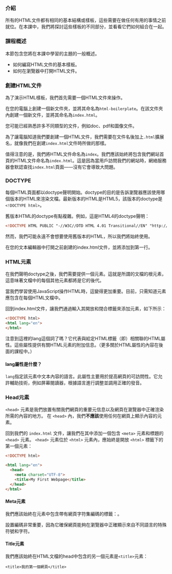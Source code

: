 ### 介紹

所有的HTML文件都有相同的基本結構或樣板，這些需要在做任何有用的事情之前就位。在本課中，我們將探討這些樣板的不同部分，並看看它們如何組合在一起。

### 課程概述

本節包含您將在本課中學習的主題的一般概述。

- 如何編寫HTML文件的基本樣板。
- 如何在瀏覽器中打開HTML文件。

### 創建HTML文件

為了演示HTML樣板，我們首先需要一個HTML文件來操作。

在您的電腦上創建一個新文件夾，並將其命名為`html-boilerplate`。在該文件夾內創建一個新文件，並將其命名為`index.html`。

您可能已經熟悉許多不同類型的文件，例如doc、pdf和圖像文件。

為了讓電腦知道我們要創建一個HTML文件，我們需要在文件名後加上`.html`擴展名，就像我們在創建`index.html`文件時所做的那樣。

值得注意的是，我們將HTML文件命名為`index`。我們應該始終將包含我們網站首頁的HTML文件命名為`index.html`。這是因為當用戶訪問我們的網站時，網絡服務器會默認查找`index.html`頁面——沒有它會導致大問題。

### DOCTYPE

每個HTML頁面都以doctype聲明開始。doctype的目的是告訴瀏覽器應該使用哪個版本的HTML來渲染文檔。最新版本的HTML是HTML5，該版本的doctype是`<!DOCTYPE html>`。

舊版本HTML的doctype有點複雜。例如，這是HTML4的doctype聲明：

```html
<!DOCTYPE HTML PUBLIC "-//W3C//DTD HTML 4.01 Transitional//EN" "http://www.w3.org/TR/html4/loose.dtd">
```
然而，我們可能永遠不會想要使用舊版本的HTML，所以我們將始終使用<!DOCTYPE html>。

在您的文本編輯器中打開之前創建的index.html文件，並將<!DOCTYPE html>添加到第一行。

### HTML元素
在我們聲明doctype之後，我們需要提供一個<html>元素。這就是所謂的文檔的根元素，這意味著文檔中的每個其他元素都將是它的後代。

當我們學習使用JavaScript操作HTML時，這變得更加重要。目前，只需知道<html>元素應包含在每個HTML文檔中。

回到index.html文件，讓我們通過輸入其開放和閉合標籤來添加<html>元素，如下所示：
```html
<!DOCTYPE html>
<html lang="en">
</html>
```

注意到這裡的lang這個詞了嗎？它代表與給定HTML標籤（即<html>）相關聯的HTML屬性。這些屬性提供有關HTML元素的附加信息。（更多關於HTML屬性的內容在後面的課程中。）

#### lang屬性是什麼？
`lang`指定該元素中文本內容的語言。此屬性主要用於提高網頁的可訪問性。它允許輔助技術，例如屏幕閱讀器，根據語言進行調整並調用正確的發音。

### Head元素

`<head>` 元素是我們放置有關我們網頁的重要元信息以及網頁在瀏覽器中正確渲染所需的內容的地方。
在 `<head>` 內，我們**不應該**使用任何在網頁上顯示內容的元素。

回到我們的 `index.html` 文件，讓我們在其中添加一個包含 `<meta>` 元素和標題的 `<head>` 元素。
`<head>` 元素位於 `<html>` 元素內，應始終是開放 `<html>` 標籤下的第一個元素：
```html
<!DOCTYPE html>

<html lang="en">
  <head>
    <meta charset="UTF-8">
    <title>My First Webpage</title>
  </head>
</html>
```
#### Meta元素
我們應該始終在<head>元素中包含帶有網頁字符集編碼的<meta>標籤：<meta charset="utf-8">。

設置編碼非常重要，因為它確保網頁能夠在瀏覽器中正確顯示來自不同語言的特殊符號和字符。

#### Title元素
我們應該始終在HTML文檔的head中包含的另一個元素是`<title>`元素：

`<title>我的第一個網頁</title>`

<title>元素用於為網頁提供人類可讀的標題，該標題顯示在我們網頁的瀏覽器標籤中。例如，如果您查看當前瀏覽器標籤的名稱，它將顯示“HTML Boilerplate &#124; | The Odin Project”；這是當前.html文件的<title>。

如果我們不包含<title>元素，網頁的標題將默認為其文件名。在我們的例子中，這將是index.html，這對用戶來說沒有什麼意義；如果用戶打開了許多瀏覽器標籤，這將使他們很難找到我們的網頁。

HTML文檔的head中可以包含更多元素。然而，目前只需要了解我們在這裡介紹的兩個元素。我們將在整個課程中介紹更多進入head的元素。

### Body元素
完成HTML樣板所需的最後一個元素是`<body>`元素。這是所有將顯示給用戶的內容所在的位置——文本、圖片、列表、鏈接等。

要完成樣板，請將`<body>`元素添加到index.html文件中。`<body>`元素也位於`<html>`元素內，並且始終位於`<head>`元素下方，如下所示：
```html
<!DOCTYPE html>
<html lang="en">
  <head>
    <meta charset="UTF-8">
    <title>My First Webpage</title>
  </head>

  <body>
  </body>
</html>
```
### 在瀏覽器中查看HTML文件
此時，`index.html`文件中的HTML樣板已完成，但如何在瀏覽器中查看它呢？有幾種不同的選擇：

<div class="lesson-note lesson-note--warning" markdown="1">

#### 使用Google Chrome

為了避免分支我們的課程說明以適應瀏覽器之間的所有差異，我們將使用Google Chrome作為本課程其餘部分的主要瀏覽器。所有對瀏覽器的引用都將特別針對Google Chrome。我們**強烈**建議您在今後的所有測試中使用Google Chrome。

</div>

1. 您可以將HTML文件從文本編輯器拖放到瀏覽器的地址欄中。

1. 您可以在文件系統中找到HTML文件，然後雙擊它。這將在系統使用的默認瀏覽器中打開該文件。

1. 您可以使用終端在瀏覽器中打開該文件：
   - Ubuntu：導航到包含該文件的目錄並輸入`google-chrome index.html`
   - macOS：導航到包含該文件的目錄並輸入`open ./index.html`
   - WSL：導航到包含該文件的目錄並輸入`explorer.exe index.html`。請注意，這將在系統使用的默認瀏覽器中打開該文件。
  使用上述方法之一，打開我們一直在處理的`index.html`文件。您會注意到屏幕是空白的。這是因為我們的body中沒有任何顯示的內容。

回到`index.html`文件，讓我們在body中添加一個標題（稍後會詳細介紹），並保存文件：

```html
<!DOCTYPE html>
<html lang="en">
  <head>
    <meta charset="UTF-8">
    <title>My First Webpage</title>
  </head>

  <body>
    <h1>Hello World!</h1>
  </body>
</html>
```

現在，如果您刷新瀏覽器中的頁面，您應該會看到更改生效，並顯示標題“Hello World！”。

### VSCode快捷方式
VSCode有一個內置的快捷方式，您可以用來一次生成所有樣板。請注意，此快捷方式僅在編輯具有`.html`擴展名的文件或已選擇HTML語言的文本文件時有效。要觸發快捷方式，刪除`index.html`文件中的所有內容，然後在第一行輸入`!`。這將彈出幾個選項。按<kbd>Enter</kbd>鍵選擇第一個選項，瞧，您應該會看到所有樣板都為您填充好了。

您可能會注意到此快捷方式生成的樣板包含一行我們尚未提到的內容：

```html
<meta name="viewport" content="width=device-width, initial-scale=1.0">
```

這不是我們需要了解的內容，直到我們討論響應式設計，這是一個涉及不同屏幕尺寸的高級主題，我們將在課程的後面部分介紹。目前，您可以將該行保留原樣。

知道如何自己編寫樣板仍然是很好的，以防您發現自己使用像記事本這樣的文本編輯器（天哪），它沒有這個快捷方式。在您的前幾個HTML項目中，盡量不要使用快捷方式，這樣您可以為編寫樣板代碼建立一些肌肉記憶。

### 作業
<div class="lesson-content__panel" markdown="1">

1. 觀看並跟隨Kevin Powell的精彩構建您的第一個網頁視頻。 [建立你第一個網站影片](https://www.youtube.com/watch?v=V8UAEoOvqFg&t=93s).

1. 通過刪除`index.html`文件的內容並嘗試從記憶中再次寫出所有樣板來建立一些肌肉記憶。如果您卡住了，不要擔心，如果您需要偷看課程內容前幾次。只要繼續，直到您能夠從記憶中做幾次。

1. 通過W3 HTML驗證器運行您的樣板。[HTML validator](https://validator.w3.org/#validate_by_input). 驗證器確保您的標記是正確的，是一個很好的學習工具，因為它們提供有關您可能經常犯的語法錯誤的反饋，而您可能不知道，例如缺少閉合標籤和HTML中的額外空格。

</div>

### 知識檢查
以下問題是反思本課中關鍵主題的機會。如果您無法回答某個問題，請點擊它以查看相關材料，但請記住，您不需要記住或掌握這些知識。

doctype聲明的目的是什麼？
HTML元素是什麼？
head元素的目的是什麼？
body元素的目的是什麼？
### 其他資源
本節包含與相關內容的有用鏈接。這不是必需的，因此請將其視為補充材料。

另一個在瀏覽器中打開HTML頁面的選項是使用VSCode的Live Preview擴展。這將打開您的HTML文檔，並在每次保存文檔時自動刷新它。然而，我們建議不要使用這個擴展，而是用傳統的方式，在您的前幾個HTML項目中手動打開頁面並刷新頁面。這樣，您可以習慣這個過程，而不會立即依賴擴展。

如果您願意，您可以將lang屬性添加到整個網頁的各個元素中。